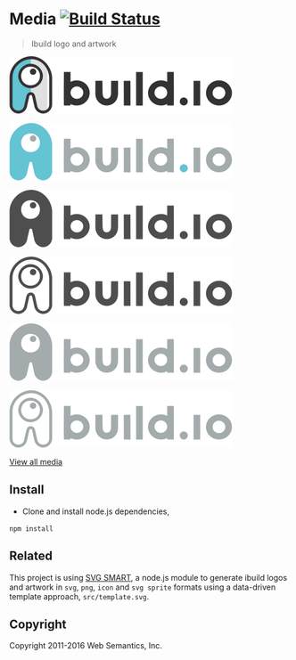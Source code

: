 # Media [![Build Status](https://travis-ci.org/ibuildio/media.svg?branch=master)](https://travis-ci.org/ibuildio/media)
> Ibuild logo and artwork

[![image](https://raw.githubusercontent.com/ibuildio/media/gh-pages/assets/png/original-text-w400.png)](http://ibuild.io)

[![image](https://raw.githubusercontent.com/ibuildio/media/gh-pages/assets/png/flat-text-w400.png)](http://ibuild.io)

[![image](https://raw.githubusercontent.com/ibuildio/media/gh-pages/assets/png/solid-text-w400.png)](http://ibuild.io)

[![image](https://raw.githubusercontent.com/ibuildio/media/gh-pages/assets/png/outline-text-w400.png)](http://ibuild.io)

[![image](https://raw.githubusercontent.com/ibuildio/media/gh-pages/assets/png/lite-text-w400.png)](http://ibuild.io)

[![image](https://raw.githubusercontent.com/ibuildio/media/gh-pages/assets/png/outline-lite-text-w400.png)](http://ibuild.io)

[View all media](http://ibuildio.github.io/media/)


## Install

- Clone and install node.js dependencies,

```
npm install
```


## Related

This project is using [SVG SMART](https://github.com/websemantics/svg-smart), a node.js module to generate ibuild logos and artwork in `svg`, `png`, `icon` and `svg sprite` formats using a data-driven template approach, `src/template.svg`.


## Copyright

Copyright 2011-2016 Web Semantics, Inc.
